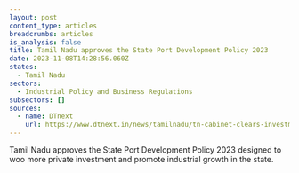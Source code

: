 ```yaml
---
layout: post
content_type: articles
breadcrumbs: articles
is_analysis: false
title: Tamil Nadu approves the State Port Development Policy 2023
date: 2023-11-08T14:28:56.060Z
states:
  - Tamil Nadu
sectors:
  - Industrial Policy and Business Regulations
subsectors: []
sources:
  - name: DTnext
    url: https://www.dtnext.in/news/tamilnadu/tn-cabinet-clears-investment-worth-rs-7108-cr-tn-port-policy-approved-745333
---
```

Tamil Nadu approves the State Port Development Policy 2023 designed to woo more private investment and promote industrial growth in the state.